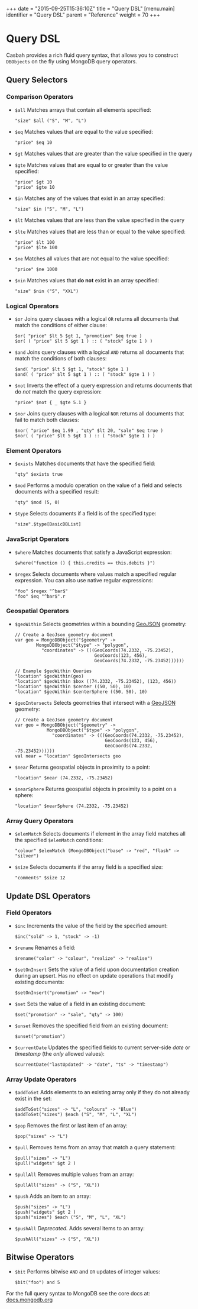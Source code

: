 +++
date = "2015-09-25T15:36:10Z"
title = "Query DSL"
[menu.main]
  identifier = "Query DSL"
  parent = "Reference"
  weight = 70
+++

# Query DSL

Casbah provides a rich fluid query syntax, that allows you to construct
`DBObjects` on the fly using MongoDB query operators.

## Query Selectors

### Comparison Operators

  * `$all` Matches arrays that contain all elements specified:

        "size" $all ("S", "M", "L")

  * `$eq` Matches values that are equal to the value specified:

        "price" $eq 10

  * `$gt` Matches values that are greater than the value specified in
    the query
  * `$gte` Matches values that are equal to or greater than the value
    specified:

        "price" $gt 10
        "price" $gte 10

  * `$in` Matches any of the values that exist in an array specified:

        "size" $in ("S", "M", "L")

  * `$lt` Matches values that are less than the value specified in the
    query
  * `$lte` Matches values that are less than or equal to the value
    specified:

        "price" $lt 100
        "price" $lte 100

  * `$ne` Matches all values that are not equal to the value specified:

        "price" $ne 1000

  * `$nin` Matches values that **do not** exist in an array specified:

        "size" $nin ("S", "XXL")

### Logical Operators

  * `$or` Joins query clauses with a logical `OR` returns all documents
    that match the conditions of either clause:

        $or( "price" $lt 5 $gt 1, "promotion" $eq true )
        $or( ( "price" $lt 5 $gt 1 ) :: ( "stock" $gte 1 ) )

  * `$and` Joins query clauses with a logical `AND` returns all
    documents that match the conditions of both clauses:

        $and( "price" $lt 5 $gt 1, "stock" $gte 1 )
        $and( ( "price" $lt 5 $gt 1 ) :: ( "stock" $gte 1 ) )

  * `$not` Inverts the effect of a query expression and returns
    documents that do *not* match the query expression:

        "price" $not { _ $gte 5.1 }

  * `$nor` Joins query clauses with a logical `NOR` returns all
    documents that fail to match both clauses:

        $nor( "price" $eq 1.99 , "qty" $lt 20, "sale" $eq true )
        $nor( ( "price" $lt 5 $gt 1 ) :: ( "stock" $gte 1 ) )

### Element Operators

  * `$exists` Matches documents that have the specified field:

        "qty" $exists true

  * `$mod` Performs a modulo operation on the value of a field and
    selects documents with a specified result:

        "qty" $mod (5, 0)

  * `$type` Selects documents if a field is of the specified type:

        "size".$type[BasicDBList]

### JavaScript Operators

  * `$where` Matches documents that satisfy a JavaScript expression:

        $where("function () { this.credits == this.debits }")

  * `$regex` Selects documents where values match a specified regular
    expression. You can also use native regular expressions:

        "foo" $regex "^bar$"
        "foo" $eq "^bar$".r

### Geospatial Operators

  * `$geoWithin` Selects geometries within a bounding
    [GeoJSON](http://docs.mongodb.org/manual/reference/glossary/#term-geojson)
    geometry:

        // Create a GeoJson geometry document
        var geo = MongoDBObject("$geometry" ->
                MongoDBObject("$type" -> "polygon",
                  "coordinates" -> (((GeoCoords(74.2332, -75.23452),
                                      GeoCoords(123, 456),
                                      GeoCoords(74.2332, -75.23452))))))

        // Example $geoWithin Queries
        "location" $geoWithin(geo)
        "location" $geoWithin $box ((74.2332, -75.23452), (123, 456))
        "location" $geoWithin $center ((50, 50), 10)
        "location" $geoWithin $centerSphere ((50, 50), 10)

  * `$geoIntersects` Selects geometries that intersect with a
    [GeoJSON](http://docs.mongodb.org/manual/reference/glossary/#term-geojson)
    geometry:

        // Create a GeoJson geometry document
        var geo = MongoDBObject("$geometry" ->
                    MongoDBObject("$type" -> "polygon",
                      "coordinates" -> (((GeoCoords(74.2332, -75.23452),
                                          GeoCoords(123, 456),
                                          GeoCoords(74.2332, -75.23452))))))
        val near = "location" $geoIntersects geo

  * `$near` Returns geospatial objects in proximity to a point:

        "location" $near (74.2332, -75.23452)

  * `$nearSphere` Returns geospatial objects in proximity to a point on
    a sphere:

        "location" $nearSphere (74.2332, -75.23452)

### Array Query Operators

  * `$elemMatch` Selects documents if element in the array field matches
    all the specified `$elemMatch` conditions:

        "colour" $elemMatch (MongoDBObject("base" -> "red", "flash" -> "silver")

  * `$size` Selects documents if the array field is a specified size:

        "comments" $size 12

## Update DSL Operators

### Field Operators

  * `$inc` Increments the value of the field by the specified amount:

        $inc("sold" -> 1, "stock" -> -1)

  * `$rename` Renames a field:

        $rename("color" -> "colour", "realize" -> "realise")

  * `$setOnInsert` Sets the value of a field upon documentation creation
    during an upsert. Has no effect on update operations that modify
    existing documents:

        $setOnInsert("promotion" -> "new")

  * `$set` Sets the value of a field in an existing document:

        $set("promotion" -> "sale", "qty" -> 100)

  * `$unset` Removes the specified field from an existing document:

        $unset("promotion")

  * `$currentDate` Updates the specified fields to current server-side
    *date* or *timestamp* (the *only* allowed values):

        $currentDate("lastUpdated" -> "date", "ts" -> "timestamp")

### Array Update Operators

  * `$addToSet` Adds elements to an existing array only if they do not
    already exist in the set:

        $addToSet("sizes" -> "L", "colours" -> "Blue")
        $addToSet("sizes") $each ("S", "M", "L", "XL")

  * `$pop` Removes the first or last item of an array:

        $pop("sizes" -> "L")

  * `$pull` Removes items from an array that match a query statement:

        $pull("sizes" -> "L")
        $pull("widgets" $gt 2 )

  * `$pullAll` Removes multiple values from an array:

        $pullAll("sizes" -> ("S", "XL"))

  * `$push` Adds an item to an array:

        $push("sizes" -> "L")
        $push("widgets" $gt 2 )
        $push("sizes") $each ("S", "M", "L", "XL")

  * `$pushAll` *Deprecated.* Adds several items to an array:

        $pushAll("sizes" -> ("S", "XL"))

## Bitwise Operators

  * `$bit` Performs bitwise `AND` and `OR` updates of integer values:

        $bit("foo") and 5

For the full query syntax to MongoDB see the core docs at:
[docs.mongodb.org](http://docs.mongodb.org)
